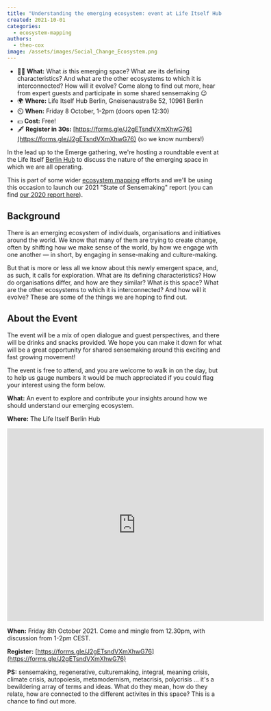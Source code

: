 ```yaml
---
title: "Understanding the emerging ecosystem: event at Life Itself Hub Berlin, Friday 8 Oct 2021"
created: 2021-10-01
categories: 
  - ecosystem-mapping
authors: 
  - theo-cox
image: /assets/images/Social_Change_Ecosystem.png
---
```


- 🤷‍♀️ **What:** What _is_ this emerging space? What are its defining characteristics? And what are the other ecosystems to which it is interconnected? How will it evolve? Come along to find out more, hear from expert guests and participate in some shared sensemaking 😉
- 🌍 **Where:** Life Itself Hub Berlin, Gneisenaustraße 52, 10961 Berlin
- ⏲️ **When:** Friday 8 October, 1-2pm (doors open 12:30)
- 💵 **Cost:** Free!
- 🖋️ **Register in 30s:** [https://forms.gle/J2gETsndVXmXhwG76](https://forms.gle/J2gETsndVXmXhwG76) (so we know numbers!)

In the lead up to the Emerge gathering, we're hosting a roundtable event at the Life Itself [Berlin Hub](https://lifeitself.org/hubs/berlin/) to discuss the nature of the emerging space in which we are all operating.

This is part of some wider [ecosystem mapping](https://lifeitself.org/ecosystem/) efforts and we'll be using this occasion to launch our 2021 "State of Sensemaking" report (you can find [our 2020 report here](https://lifeitself.org/ecosystem/snapshot-2020/)).

## Background

There is an emerging ecosystem of individuals, organisations and initiatives around the world. We know that many of them are trying to create change, often by shifting how we make sense of the world, by how we engage with one another — in short, by engaging in sense-making and culture-making.

But that is more or less all we know about this newly emergent space, and, as such, it calls for exploration. What are its defining characteristics? How do organisations differ, and how are they similar? What _is_ this space? What are the other ecosystems to which it is interconnected? And how will it evolve? These are some of the things we are hoping to find out.

## About the Event

The event will be a mix of open dialogue and guest perspectives, and there will be drinks and snacks provided. We hope you can make it down for what will be a great opportunity for shared sensemaking around this exciting and fast growing movement!

The event is free to attend, and you are welcome to walk in on the day, but to help us gauge numbers it would be much appreciated if you could flag your interest using the form below.

**What:** An event to explore and contribute your insights around how we should understand our emerging ecosystem.

**Where:** The Life Itself Berlin Hub

<iframe src="https://www.google.com/maps/embed?pb=!1m18!1m12!1m3!1d5409941.028444954!2d2.400193608227641!3d48.5414187665732!2m3!1f0!2f0!3f0!3m2!1i1024!2i768!4f13.1!3m3!1m2!1s0x47a84f79e5e8d543%3A0x5f0a0a18588de933!2sLife%20Itself%20Berlin%20Hub!5e0!3m2!1sen!2suk!4v1633105059567!5m2!1sen!2suk" width="600" height="450" style="border:0;" allowfullscreen loading="lazy"></iframe>

**When:** Friday 8th October 2021. Come and mingle from 12.30pm, with discussion from 1-2pm CEST.

**Register:** [https://forms.gle/J2gETsndVXmXhwG76](https://forms.gle/J2gETsndVXmXhwG76)

**PS:** sensemaking, regenerative, culturemaking, integral, meaning crisis, climate crisis, autopoiesis, metamodernism, metacrisis, polycrisis ... it's a bewildering array of terms and ideas. What do they mean, how do they relate, how are connected to the different activites in this space? This is a chance to find out more.
